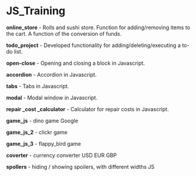 # JS_Training

 
**online_store** - Rolls and sushi store. Function for adding/removing items to the cart. A function of the conversion of funds.

**todo_project** - Developed functionality for adding/deleting/executing a to-do list.

**open-close** - Opening and closing a block in Javascript.

**accordion** - Accordion in Javascript.

**tabs** - Tabs in Javascript.

**modal** - Modal window in Javascript.

**repair _cost _calculator** - Сalculator for repair costs in Javascript.

**game_js** - dino game Google

**game_js_2** - clickr game

**game_js_3** - flappy_bird game

**coverter** - currency converter USD EUR GBP

**spollers** - hiding / showing spoilers, with different widths JS

